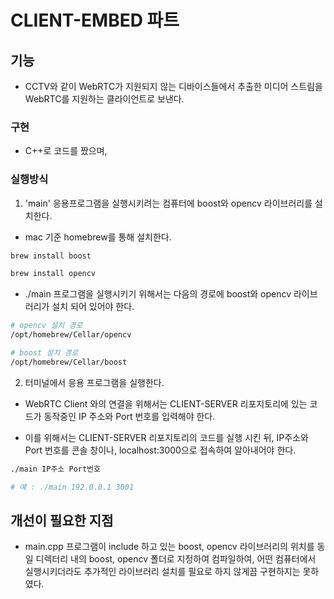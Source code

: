 # CLIENT-EMBED 파트

## 기능

- CCTV와 같이 WebRTC가 지원되지 않는 디바이스들에서 추출한 미디어 스트림을 WebRTC를 지원하는 클라이언트로 보낸다.

### 구현

- C++로 코드를 짰으며,

### 실행방식

1. 'main' 응용프로그램을 실행시키려는 컴퓨터에 boost와 opencv 라이브러리를 설치한다.

- mac 기준 homebrew를 통해 설치한다.

```bash
brew install boost

brew install opencv
```

- ./main 프로그램을 실행시키기 위해서는 다음의 경로에 boost와 opencv 라이브러리가 설치 되어 있어야 한다.

```bash
# opencv 설치 경로
/opt/homebrew/Cellar/opencv

# boost 설치 경로
/opt/homebrew/Cellar/boost
```

2. 터미널에서 응용 프로그램을 실행한다.

- WebRTC Client 와의 연결을 위해서는 CLIENT-SERVER 리포지토리에 있는 코드가 동작중인 IP 주소와 Port 번호를 입력해야 한다.

- 이를 위해서는 CLIENT-SERVER 리포지토리의 코드를 실행 시킨 뒤, IP주소와 Port 번호를 콘솔 창이나, localhost:3000으로 접속하여 알아내어야 한다.

```bash
./main IP주소 Port번호

# 예 : ./main 192.0.0.1 3001
```

## 개선이 필요한 지점

- main.cpp 프로그램이 include 하고 있는 boost, opencv 라이브러리의 위치를 동일 디렉터리 내의 boost, opencv 폴더로 지정하여 컴파일하여, 어떤 컴퓨터에서 실행시키더라도 추가적인 라이브러리 설치를 필요로 하지 않게끔 구현하지는 못하였다.
